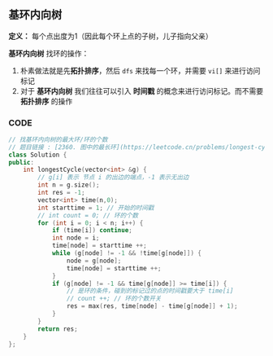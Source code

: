 #

## 基环内向树

**定义：** 每个点出度为1（因此每个环上点的子树，儿子指向父亲）

**基环内向树** 找环的操作：

1. 朴素做法就是先**拓扑排序**，然后 `dfs` 来找每一个环，并需要 `vi[]` 来进行访问标记
2. 对于 **基环内向树** 我们往往可以引入 **时间戳** 的概念来进行访问标记。而不需要 **拓扑排序** 的操作

### CODE

```cpp
// 找基环内向树的最大环/环的个数
// 题目链接 : [2360. 图中的最长环](https://leetcode.cn/problems/longest-cycle-in-a-graph/)
class Solution {
public:
    int longestCycle(vector<int> &g) {
        // g[i] 表示 节点 i 的出边的端点，-1 表示无出边
        int n = g.size();
        int res = -1;
        vector<int> time(n,0);
        int starttime = 1; // 开始的时间戳
        // int count = 0; // 环的个数
        for (int i = 0; i < n; i++) {
            if (time[i]) continue;
            int node = i;
            time[node] = starttime ++;
            while (g[node] != -1 && !time[g[node]]) {
                node = g[node];
                time[node] = starttime ++;
            }
            if (g[node] != -1 && time[g[node]] >= time[i]) {
                // 是环的条件，碰到的标记过的点的时间戳要大于 time[i]
                // count ++; // 环的个数开关
                res = max(res, time[node] - time[g[node]] + 1);
            }
        }
        return res;
    }
};
```
